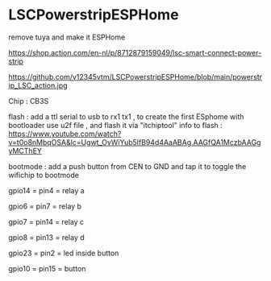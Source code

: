 # LSCPowerstripESPHome
remove tuya and make it ESPHome


https://shop.action.com/en-nl/p/8712879159049/lsc-smart-connect-power-strip

https://github.com/v12345vtm/LSCPowerstripESPHome/blob/main/powerstrip_LSC_action.jpg

Chip : CB3S

flash : add a ttl serial to usb to rx1 tx1  , to create the first ESphome with bootloader use 
u2f file , and flash it via "itchiptool"
info  to flash  : https://www.youtube.com/watch?v=t0o8nMbqOSA&lc=Ugwt_OvWiYub5lfB94d4AaABAg.AAGfQA1MczbAAGgyMCThEY

bootmode  : add a push button from CEN to GND and tap it to toggle the wifichip to bootmode

gpio14 = pin4 = relay a

gpio6  = pin7 = relay b

gpio7  = pin14 = relay c

gpio8  = pin13 = relay d

gpio23 = pin2 = led inside button

gpio10 = pin15 = button



